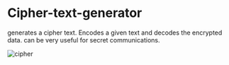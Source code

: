 # Cipher-text-generator
generates a cipher text. Encodes a given text and decodes the encrypted data. can be very useful for secret communications.

![cipher](https://github.com/bigdaawg/Cipher-text-generator/assets/108188838/f8ccd00f-a47c-42a2-8444-80ea95a08978)
